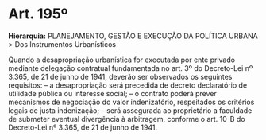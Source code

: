 # Art. 195º

**Hierarquia:** PLANEJAMENTO, GESTÃO E EXECUÇÃO DA POLÍTICA URBANA > Dos Instrumentos Urbanísticos

Quando a desapropriação urbanística for executada por ente privado mediante delegação contratual fundamentada no art. 3º do Decreto-Lei nº 3.365, de 21 de junho de 1941, deverão ser observados os seguintes requisitos:
– a desapropriação será precedida de decreto declaratório de utilidade pública ou interesse social;
– o contrato poderá prever mecanismos de negociação do valor indenizatório, respeitados os critérios legais de justa indenização;
– será assegurada ao proprietário a faculdade de submeter eventual divergência à arbitragem, conforme o art. 10-B do Decreto-Lei nº 3.365, de 21 de junho de 1941.







